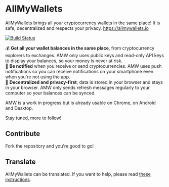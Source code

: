 # AllMyWallets

AllMyWallets brings all your cryptocurrency wallets in the same place! It is safe, decentralized and respects your privacy. https://allmywallets.io

[![Build Status](https://travis-ci.org/allmywallets/allmywallets.svg?branch=master)](https://travis-ci.org/allmywallets/allmywallets)

💰 **Get all your wallet balances in the same place**, from cryptocurrency explorers to exchanges. AMW only uses public keys and
read-only API keys to display your balances, so your money is never at risk.<br />
🔔 **Be notified** when you receive or send cryptocurrencies. AMW uses push notifications so you can receive notifications
on your smartphone even when you're not using the app.<br />
🔑 **Decentralized and privacy-first**, data is stored in your browser and stays in your browser. AMW only sends refresh
messages regularly to your computer so your balances can be synced. 

AMW is a work in progress but is already usable on Chrome, on Android and Desktop.

Stay tuned, more to follow!

## Contribute

Fork the repository and you're good to go!

## Translate

AllMyWallets can be translated. If you want to help, please read [these instructions](https://github.com/allmywallets/allmywallets/tree/master/app/translations).
